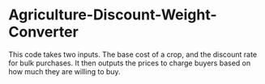 # Agriculture-Discount-Weight-Converter
This code takes two inputs. The base cost of a crop, and the discount rate for bulk purchases. It then outputs the prices to charge buyers based on how much they are willing to buy.
